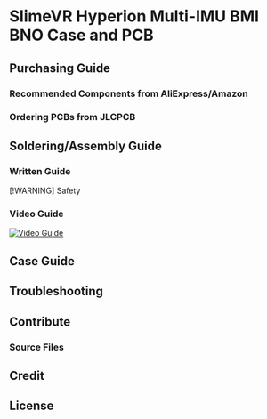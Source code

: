 # SlimeVR Hyperion Multi-IMU BMI BNO Case and PCB

## Purchasing Guide

### Recommended Components from AliExpress/Amazon

### Ordering PCBs from JLCPCB

## Soldering/Assembly Guide

### Written Guide

[!WARNING]
Safety

### Video Guide
[![Video Guide](http://i3.ytimg.com/vi/Jj9A87dSZgY/hqdefault.jpg)](https://www.youtube.com/watch?v=Jj9A87dSZgY "Video Guide")

## Case Guide

## Troubleshooting

## Contribute

### Source Files

## Credit

## License
